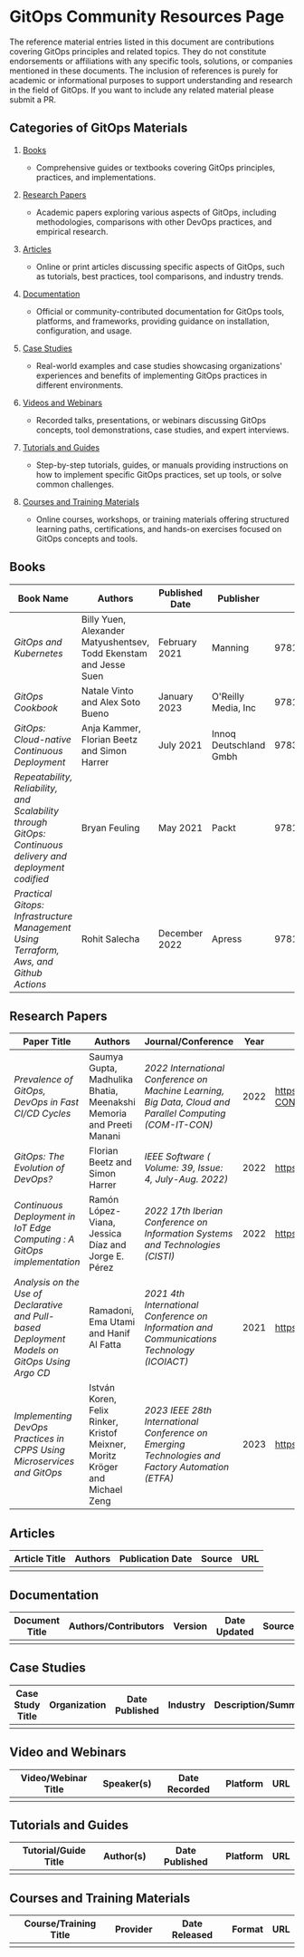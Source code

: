 # GitOps Community Resources Page

The reference material entries listed in this document are contributions covering GitOps principles and related topics. They do not constitute endorsements or affiliations with any specific tools, solutions, or companies mentioned in these documents. The inclusion of references is purely for academic or informational purposes to support understanding and research in the field of GitOps. If you want to include any related material please submit a PR.

## Categories of GitOps Materials

1. [Books](#books)
   - Comprehensive guides or textbooks covering GitOps principles, practices, and implementations.

2. [Research Papers](#research-papers)
   - Academic papers exploring various aspects of GitOps, including methodologies, comparisons with other DevOps practices, and empirical research.

3. [Articles](#articles)
   - Online or print articles discussing specific aspects of GitOps, such as tutorials, best practices, tool comparisons, and industry trends.

4. [Documentation](#documentation)
   - Official or community-contributed documentation for GitOps tools, platforms, and frameworks, providing guidance on installation, configuration, and usage.

5. [Case Studies](#case-studies)
   - Real-world examples and case studies showcasing organizations' experiences and benefits of implementing GitOps practices in different environments.

6. [Videos and Webinars](#video-and-webinars)
   - Recorded talks, presentations, or webinars discussing GitOps concepts, tool demonstrations, case studies, and expert interviews.

7. [Tutorials and Guides](#tutorials-and-guides)
    - Step-by-step tutorials, guides, or manuals providing instructions on how to implement specific GitOps practices, set up tools, or solve common challenges.

8. [Courses and Training Materials](#courses-and-training-materials)
    - Online courses, workshops, or training materials offering structured learning paths, certifications, and hands-on exercises focused on GitOps concepts and tools.


## Books

| Book Name                         | Authors          | Published Date | Publisher       | ISBN           |
|-----------------------------------|------------------|----------------|-----------------|----------------|
| *GitOps and Kubernetes*        | Billy Yuen, Alexander Matyushentsev, Todd Ekenstam and Jesse Suen    | February 2021     | Manning   | 9781617297274 |
| *GitOps Cookbook*       | Natale Vinto and Alex Soto Bueno       | January 2023     | O'Reilly Media, Inc | 9781492097471 |
| *GitOps: Cloud-native Continuous Deployment* |  Anja Kammer, Florian Beetz and Simon Harrer | July 2021 | Innoq Deutschland Gmbh | 9783982112688 |
| *Repeatability, Reliability, and Scalability through GitOps: Continuous delivery and deployment codified* | Bryan Feuling | May 2021 | Packt | 9781801077798 |
| *Practical Gitops: Infrastructure Management Using Terraform, Aws, and Github Actions* | Rohit Salecha | December 2022 | Apress | 9781484286722 |

## Research Papers 

| Paper Title                       | Authors          | Journal/Conference | Year | DOI/URL                 |
|-----------------------------------|------------------|--------------------|------|-------------------------|
| *Prevalence of GitOps, DevOps in Fast CI/CD Cycles*  | Saumya Gupta, Madhulika Bhatia, Meenakshi Memoria and Preeti Manani | *2022 International Conference on Machine Learning, Big Data, Cloud and Parallel Computing (COM-IT-CON)* | 2022 | https://doi.org/10.1109/COM-IT-CON54601.2022.9850786 |
| *GitOps: The Evolution of DevOps?* | Florian Beetz and Simon Harrer | *IEEE Software ( Volume: 39, Issue: 4, July-Aug. 2022)* | 2022 | https://doi.org/10.1109/MS.2021.3119106 |
| *Continuous Deployment in IoT Edge Computing : A GitOps implementation* | Ramón López-Viana, Jessica Díaz and Jorge E. Pérez | *2022 17th Iberian Conference on Information Systems and Technologies (CISTI)* | 2022 | https://doi.org/10.23919/CISTI54924.2022.9820108 |
| *Analysis on the Use of Declarative and Pull-based Deployment Models on GitOps Using Argo CD* | Ramadoni, Ema Utami and Hanif Al Fatta | *2021 4th International Conference on Information and Communications Technology (ICOIACT)* | 2021 | https://doi.org/10.1109/ICOIACT53268.2021.9563984 |
| *Implementing DevOps Practices in CPPS Using Microservices and GitOps* | István Koren, Felix Rinker, Kristof Meixner, Moritz Kröger and Michael Zeng | *2023 IEEE 28th International Conference on Emerging Technologies and Factory Automation (ETFA)* | 2023 | https://doi.org/10.1109/ETFA54631.2023.10275433 |

## Articles

| Article Title                     | Authors          | Publication Date | Source         | URL                     |
|-----------------------------------|------------------|------------------|----------------|-------------------------|
|        |         |        |        |        |

## Documentation

| Document Title                    | Authors/Contributors | Version | Date Updated | Source/URL               |
|-----------------------------------|----------------------|---------|--------------|--------------------------|
|        |         |        |        |        |

## Case Studies

| Case Study Title                  | Organization     | Date Published | Industry       | Description/Summary      |
|-----------------------------------|------------------|----------------|----------------|--------------------------|
|        |         |        |        |         |

## Video and Webinars

| Video/Webinar Title               | Speaker(s)       | Date Recorded   | Platform       | URL                     |
|-----------------------------------|------------------|-----------------|----------------|-------------------------|
|        |         |        |        |         |

## Tutorials and Guides

| Tutorial/Guide Title              | Author(s)        | Date Published  | Platform       | URL                     |
|-----------------------------------|------------------|-----------------|----------------|-------------------------|
|        |         |        |        |         |

## Courses and Training Materials

| Course/Training Title             | Provider         | Date Released   | Format         | URL                     |
|-----------------------------------|------------------|-----------------|----------------|-------------------------|
|        |         |        |        |         |

